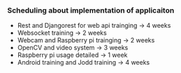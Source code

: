 ### Scheduling about implementation of applicaiton

-	Rest and Djangorest for web api trainging -> 4 weeks
-	Websocket training -> 2 weeks
-	Webcam and Raspberry pi trainging -> 2 weeks
-	OpenCV and video system -> 3 weeks
-	Raspberry pi usage detailed -> 1 week
-	Android training and Jodd training -> 4 weeks